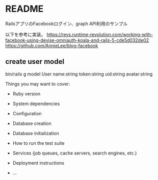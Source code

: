 # README

RailsアプリのFacebookログイン、graph API利用のサンプル

以下を参考に実装。
https://revs.runtime-revolution.com/working-with-facebook-using-devise-omniauth-koala-and-rails-5-cde5d032de02
https://github.com/AnnieLee/blog-facebook

## create user model
bin/rails g model User name:string token:string uid:string avatar:string

Things you may want to cover:

* Ruby version

* System dependencies

* Configuration

* Database creation

* Database initialization

* How to run the test suite

* Services (job queues, cache servers, search engines, etc.)

* Deployment instructions

* ...
